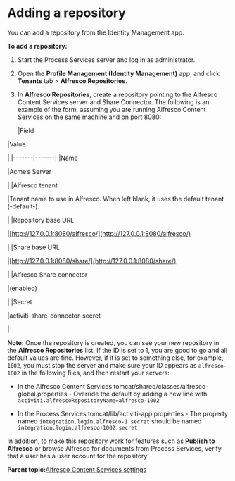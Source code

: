 # Adding a repository

You can add a repository from the Identity Management app.

**To add a repository:**

1.  Start the Process Services server and log in as administrator.
2.  Open the **Profile Management \(Identity Management\)** app, and click **Tenants** tab \> **Alfresco Repositories**.
3.  In **Alfresco Repositories**, create a repository pointing to the Alfresco Content Services server and Share Connector. The following is an example of the form, assuming you are running Alfresco Content Services on the same machine and on port 8080:

    |Field

|Value

|
    |-------|-------|
    |Name

|Acme’s Server

|
    |Alfresco tenant

|Tenant name to use in Alfresco. When left blank, it uses the default tenant \(-default-\).

|
    |Repository base URL

|[http://127.0.0.1:8080/alfresco/](http://127.0.0.1:8080/alfresco/)

|
    |Share base URL

|[http://127.0.0.1:8080/share/](http://127.0.0.1:8080/share/)

|
    |Alfresco Share connector

|\(enabled\)

|
    |Secret

|activiti-share-connector-secret

|


**Note:** Once the repository is created, you can see your new repository in the **Alfresco Repositories** list. If the ID is set to 1, you are good to go and all default values are fine. However, if it is set to something else, for example, `1002`, you must stop the server and make sure your ID appears as `alfresco-1002` in the following files, and then restart your servers:

-   In the Alfresco Content Services tomcat/shared/classes/alfresco-global.properties - Override the default by adding a new line with `activiti.alfrescoRepositoryName=alfresco-1002`

-   In the Process Services tomcat/lib/activiti-app.properties - The property named `integration.login.alfresco-1.secret` should be named `integration.login.alfresco-1002.secret`


In addition, to make this repository work for features such as **Publish to Alfresco** or browse Alfresco for documents from Process Services, verify that a user has a user account for the repository.

**Parent topic:**[Alfresco Content Services settings](../topics/content_services_settings.md)

